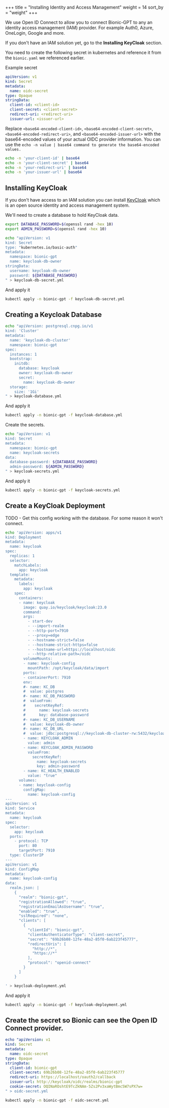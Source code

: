 +++
title = "Installing Identity and Access Management"
weight = 14
sort_by = "weight"
+++

We use Open ID Connect to allow you to connect Bionic-GPT to any an identity access management (IAM) provider. For example Auth0, Azure, OneLogin, Google and more.

If you don't have an IAM solution yet, go to the **Installing KeyCloak** section.

You need to create the following secret in kubernetes and reference it from the `bionic.yaml` we referenced earlier.

Example secret

```yml
apiVersion: v1
kind: Secret
metadata:
  name: oidc-secret
type: Opaque
stringData:
  client-id: <client-id>
  client-secret: <client-secret>
  redirect-uri: <redirect-uri>
  issuer-url: <issuer-url>
```

Replace `<base64-encoded-client-id>`, `<base64-encoded-client-secret>`, `<base64-encoded-redirect-uri>`, and `<base64-encoded-issuer-url>` with the base64-encoded values of your actual OIDC provider information. You can use the `echo -n value | base64 command to generate the base64-encoded values.`

```sh
echo -n 'your-client-id' | base64
echo -n 'your-client-secret' | base64
echo -n 'your-redirect-uri' | base64
echo -n 'your-issuer-url' | base64
```

## Installing KeyCloak

If you don't have access to an IAM solution you can install [KeyCloak](https://www.keycloak.org/) which is an open source identity and access management system.

We'll need to create a database to hold KeyCloak data.

```sh
export DATABASE_PASSWORD=$(openssl rand -hex 10)
export ADMIN_PASSWORD=$(openssl rand -hex 10)
```

```sh
echo "apiVersion: v1
kind: Secret
type: "kubernetes.io/basic-auth"
metadata:
  namespace: bionic-gpt
  name: keycloak-db-owner
stringData:
  username: keycloak-db-owner
  password: ${DATABASE_PASSWORD}
" > keycloak-db-secret.yml
```

And apply it

```sh
kubectl apply -n bionic-gpt -f keycloak-db-secret.yml
```

## Creating a Keycloak Database

```sh
echo "apiVersion: postgresql.cnpg.io/v1
kind: 'Cluster'
metadata:
  name: 'keycloak-db-cluster'
  namespace: bionic-gpt
spec:
  instances: 1
  bootstrap:
    initdb:
      database: keycloak
      owner: keycloak-db-owner
      secret:
        name: keycloak-db-owner
  storage:
    size: '1Gi'
" > keycloak-database.yml
```

And apply it

```sh
kubectl apply -n bionic-gpt -f keycloak-database.yml
```

Create the secrets.

```sh
echo "apiVersion: v1
kind: Secret
metadata:
  namespace: bionic-gpt
  name: keycloak-secrets
data:
  database-password: ${DATABASE_PASSWORD}
  admin-password: ${ADMIN_PASSWORD}
" > keycloak-secrets.yml
```

And apply it

```sh
kubectl apply -n bionic-gpt -f keycloak-secrets.yml
```

## Create a KeyCloak Deployment

TODO - Get this config working with the database. For some reason it won't connect.

```sh
echo 'apiVersion: apps/v1
kind: Deployment
metadata:
  name: keycloak
spec:
  replicas: 1
  selector:
    matchLabels:
      app: keycloak
  template:
    metadata:
      labels:
        app: keycloak
    spec:
      containers:
      - name: keycloak
        image: quay.io/keycloak/keycloak:23.0
        command:
        args:
          - start-dev
          - --import-realm
          - --http-port=7910
          - --proxy=edge
          - --hostname-strict=false
          - --hostname-strict-https=false
          - --hostname-url=https://localhost/oidc
          - --http-relative-path=/oidc
        volumeMounts:
        - name: keycloak-config
          mountPath: /opt/keycloak/data/import
        ports:
        - containerPort: 7910
        env:
        #- name: KC_DB
        #  value: postgres
        #- name: KC_DB_PASSWORD
        #  valueFrom:
        #    secretKeyRef:
        #      name: keycloak-secrets
        #      key: database-password
        #- name: KC_DB_USERNAME
        #  value: keycloak-db-owner
        #- name: KC_DB_URL
        #  value: jdbc:postgresql://keycloak-db-cluster-rw:5432/keycloak
        - name: KEYCLOAK_ADMIN
          value: admin
        - name: KEYCLOAK_ADMIN_PASSWORD
          valueFrom:
            secretKeyRef:
              name: keycloak-secrets
              key: admin-password
        - name: KC_HEALTH_ENABLED
          value: "true"
      volumes:
      - name: keycloak-config
        configMap:
          name: keycloak-config
---
apiVersion: v1
kind: Service
metadata:
  name: keycloak
spec:
  selector:
    app: keycloak
  ports:
    - protocol: TCP
      port: 80
      targetPort: 7910
  type: ClusterIP
---
apiVersion: v1
kind: ConfigMap
metadata:
  name: keycloak-config
data:
  realm.json: |
    {
      "realm": "bionic-gpt",
      "registrationAllowed": "true",
      "registrationEmailAsUsername": "true",
      "enabled": "true",
      "sslRequired": "none",
      "clients": [
        {
          "clientId": "bionic-gpt",
          "clientAuthenticatorType": "client-secret",
          "secret": "69b26b08-12fe-48a2-85f0-6ab223f45777",
          "redirectUris": [
            "http://*",
            "https://*"
          ],
          "protocol": "openid-connect"
        }
      ]
    }

' > keycloak-deployment.yml
```

And apply it

```sh
kubectl apply -n bionic-gpt -f keycloak-deployment.yml
```

## Create the secret so Bionic can see the Open ID Connect provider.

```yml
echo "apiVersion: v1
kind: Secret
metadata:
  name: oidc-secret
type: Opaque
stringData:
  client-id: bionic-gpt
  client-secret: 69b26b08-12fe-48a2-85f0-6ab223f45777
  redirect-uri: https://localhost/oauth2/callback
  issuer-url: http://keycloak/oidc/realms/bionic-gpt
  cookie-secret: OQINaROshtE9TcZkNAm-5Zs2Pv3xaWytBmc5W7sPX7w=
" > oidc-secret.yml
```

```sh
kubectl apply -n bionic-gpt -f oidc-secret.yml
```